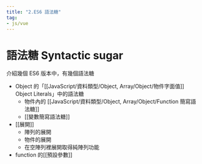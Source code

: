 ```yaml
---
title: "2.ES6 語法糖"
tag: 
- js/vue
---
```

# 語法糖 Syntactic sugar

介紹幾個 ES6 版本中，有幾個語法糖
- Object 的「[[JavaScript/資料類型/Object, Array/Object/物件字面值]] Object Literals」中的語法糖
	- 物件內的 [[JavaScript/資料類型/Object, Array/Object/Function 簡寫語法糖]]
	- [[變數簡寫語法糖]]
- [[展開]]
	- 陣列的展開
	- 物件的展開
	- 在空陣列裡展開取得純陣列功能
-  function 的[[預設參數]]





